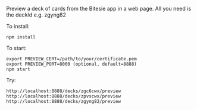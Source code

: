 Preview a deck of cards from the Bitesie app in a web page.
All you need is the deckId e.g. zgyng82

To install:
```
npm install
```

To start:
```
export PREVIEW_CERT=/path/to/your/certificate.pem
export PREVIEW_PORT=8000 (optional, default=8888)
npm start
```

Try:
```
http://localhost:8888/decks/zgc6cwx/preview
http://localhost:8888/decks/zpvscwx/preview
http://localhost:8888/decks/zgyng82/preview
```

